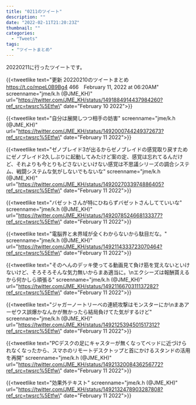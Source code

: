 ```yaml
---
title: "0211のツイート"
description: ""
date: "2022-02-11T21:20:23Z"
thumbnail: ""
categories:
  - "Tweets"
tags:
  - "ツイートまとめ"
---
```

20220211に行ったツイートです。
<!--more-->
{{<tweetlike text=\"更新 20220210のツイートまとめ https://t.co/mpeL0B9Bg4 466　February 11, 2022 at 06:20AM\" screenname=\"jme/k.h (@JME_KH)\" url=\"https://twitter.com/JME_KH/status/1491884914437984260?ref_src=twsrc%5Etfw\" date=\"February 10 2022\">}}

{{<tweetlike text=\"自分は展開しつつ相手の妨害\" screenname=\"jme/k.h (@JME_KH)\" url=\"https://twitter.com/JME_KH/status/1492000744249372673?ref_src=twsrc%5Etfw\" date=\"February 11 2022\">}}

{{<tweetlike text=\"ゼノブレイド3が出るからゼノブレイドの感覚取り戻すためにゼノブレイド2久しぶりに起動してみたけど案の定、感覚は忘れてるんだけど、それよりも今とりもどさないといけない感覚は不思議シリーズの調合システム、戦闘システムな気がしないでもないな\" screenname=\"jme/k.h (@JME_KH)\" url=\"https://twitter.com/JME_KH/status/1492027033974886405?ref_src=twsrc%5Etfw\" date=\"February 11 2022\">}}

{{<tweetlike text=\"バゼットさんが特にひねらずバゼットさんしてていいな\" screenname=\"jme/k.h (@JME_KH)\" url=\"https://twitter.com/JME_KH/status/1492078524668133377?ref_src=twsrc%5Etfw\" date=\"February 11 2022\">}}

{{<tweetlike text=\"電脳界と未界域が全くわからないから駄目だな。\" screenname=\"jme/k.h (@JME_KH)\" url=\"https://twitter.com/JME_KH/status/1492114333723070464?ref_src=twsrc%5Etfw\" date=\"February 11 2022\">}}

{{<tweetlike text=\"そのへんのデッキ使ってる動画見て負け筋を覚えないといけないけど、そろそろそんな気力無いからまあ適当に。\nエクシーズは報酬貰えるから何かしら頑張る\" screenname=\"jme/k.h (@JME_KH)\" url=\"https://twitter.com/JME_KH/status/1492116670311137282?ref_src=twsrc%5Etfw\" date=\"February 11 2022\">}}

{{<tweetlike text=\"ジャガーノートリーベの連続攻撃はモンスターにか\nまあアーゼウス誤爆かなんかが無かったら結局負けてた気がするけど\" screenname=\"jme/k.h (@JME_KH)\" url=\"https://twitter.com/JME_KH/status/1492125394501517312?ref_src=twsrc%5Etfw\" date=\"February 11 2022\">}}

{{<tweetlike text=\"PCデスクの足にキャスターが無くなってベッドに近づけられなくなったから、スマホのリモートデスクトップと首にかけるスタンドの活用を再開\" screenname=\"jme/k.h (@JME_KH)\" url=\"https://twitter.com/JME_KH/status/1492132008436256772?ref_src=twsrc%5Etfw\" date=\"February 11 2022\">}}

{{<tweetlike text=\"効果外テキスト\" screenname=\"jme/k.h (@JME_KH)\" url=\"https://twitter.com/JME_KH/status/1492132478903287808?ref_src=twsrc%5Etfw\" date=\"February 11 2022\">}}

